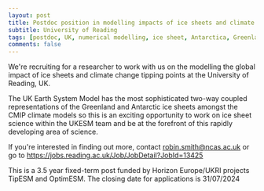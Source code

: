 ```yaml
---
layout: post
title: Postdoc position in modelling impacts of ice sheets and climate change tipping points (Reading, UK)
subtitle: University of Reading
tags: [postdoc, UK, numerical modelling, ice sheet, Antarctica, Greenland]
comments: false
---
```

We're recruiting for a researcher to work with us on the modelling the global
impact of ice sheets and climate change tipping points at the University
of Reading, UK.

The UK Earth System Model has the most sophisticated two-way coupled
representations of the Greenland and Antarctic ice sheets amongst the
CMIP climate models so this is an exciting opportunity to work on ice
sheet science within the UKESM team and be at the forefront of this
rapidly developing area of science.

If you're interested in finding out more, contact robin.smith@ncas.ac.uk
or go to
https://jobs.reading.ac.uk/Job/JobDetail?JobId=13425

This is a 3.5 year fixed-term post funded by Horizon Europe/UKRI projects TipESM and
OptimESM. The closing date for applications is 31/07/2024
